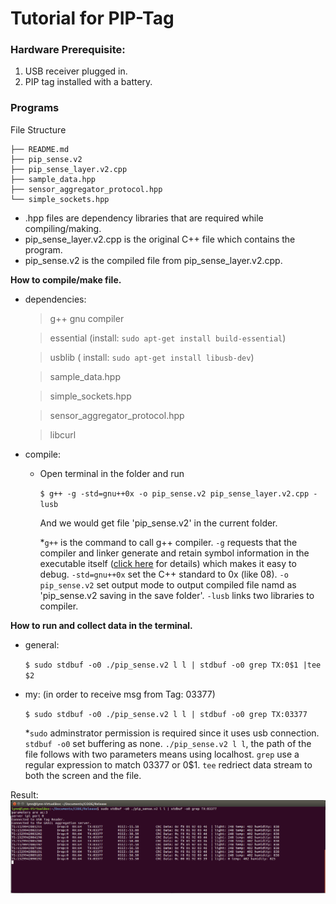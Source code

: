 # Tutorial for PIP-Tag

### Hardware Prerequisite:
 1. USB receiver plugged in.
 2. PIP tag installed with a battery.

### Programs

File Structure

```
├── README.md
├── pip_sense.v2
├── pip_sense_layer.v2.cpp
├── sample_data.hpp
├── sensor_aggregator_protocol.hpp
└── simple_sockets.hpp
```

- .hpp files are dependency libraries that are required while compiling/making.  
- pip_sense_layer.v2.cpp is the original C++ file which contains the program.
- pip_sense.v2 is the compiled file from pip_sense_layer.v2.cpp.

 **How to compile/make file.**

- dependencies:
  > g++ gnu compiler

  > essential (install: `sudo apt-get install build-essential`)
 
  > usblib ( install: `sudo apt-get install libusb-dev`)
 
  > sample_data.hpp
 
  > simple_sockets.hpp
 
  > sensor_aggregator_protocol.hpp
 
  > libcurl

- compile:

  - Open terminal in the folder and run

    `$ g++ -g -std=gnu++0x -o pip_sense.v2 pip_sense_layer.v2.cpp -lusb`
    
    And we would get file 'pip_sense.v2' in the current folder.
    
    *`g++` is the command to call g++ compiler. `-g` requests that the compiler and linker generate and retain symbol information in the executable itself ([click here](https://stackoverflow.com/questions/5179202/gcc-g-what-will-happen) for details) which makes it easy to debug. `-std=gnu++0x` set the C++ standard to 0x (like 08). `-o pip_sense.v2` set output mode to output compiled file namd as 'pip_sense.v2 saving in the save folder'. `-lusb` links two libraries to compiler.

 **How to run and collect data in the terminal.**

- general: 
  
  `$ sudo stdbuf -o0 ./pip_sense.v2 l l | stdbuf -o0 grep TX:0$1 |tee $2`

- my: (in order to receive msg from Tag: 03377)
  
  `$ sudo stdbuf -o0 ./pip_sense.v2 l l | stdbuf -o0 grep TX:03377`
  
  *`sudo` adminstrator permission is required since it uses usb connection. `stdbuf -o0` set buffering as none. `./pip_sense.v2 l l`, the path of the file follows with two parameters means using localhost. `grep` use a regular expression to match 03377 or 0$1. `tee` redriect data stream to both the screen and the file.
   
Result:
![finish](screen.png)
